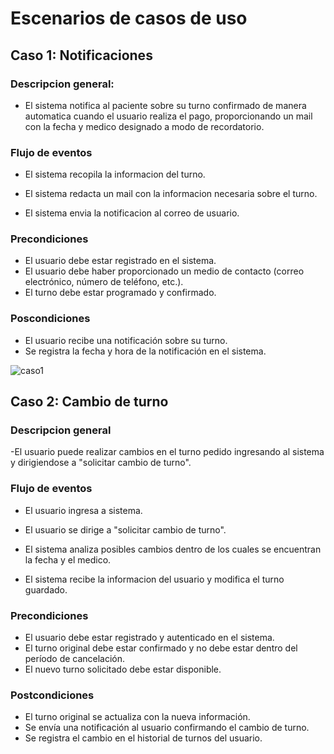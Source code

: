# Escenarios de casos de uso

## Caso 1: Notificaciones

### Descripcion general:
 - El sistema notifica al paciente sobre su turno confirmado de manera automatica cuando el usuario realiza el pago, proporcionando un mail con la fecha y medico designado a modo de recordatorio.

### Flujo de eventos
 - El sistema recopila la informacion del turno.

 - El sistema redacta un mail con la informacion necesaria sobre el turno.

 - El sistema envia la notificacion al correo de usuario.

### Precondiciones

 - El usuario debe estar registrado en el sistema.
 - El usuario debe haber proporcionado un medio de contacto (correo electrónico, número de teléfono, etc.).
 - El turno debe estar programado y confirmado.

### Poscondiciones 

 - El usuario recibe una notificación sobre su turno.
 - Se registra la fecha y hora de la notificación en el sistema.


![caso1](https://github.com/user-attachments/assets/d3624156-684d-484a-88e5-fea32b4a066f)



## Caso 2: Cambio de turno

### Descripcion general

 -El usuario puede realizar cambios en el turno pedido ingresando al sistema y dirigiendose a "solicitar cambio de turno".

### Flujo de eventos

 - El usuario ingresa a sistema.

 - El usuario se dirige a "solicitar cambio de turno".

 - El sistema analiza posibles cambios dentro de los cuales se encuentran la fecha y el medico.

 - El sistema recibe la informacion del usuario y modifica el turno guardado.

### Precondiciones

 - El usuario debe estar registrado y autenticado en el sistema.
 - El turno original debe estar confirmado y no debe estar dentro del período de cancelación.
 - El nuevo turno solicitado debe estar disponible.

### Postcondiciones

 - El turno original se actualiza con la nueva información.
 - Se envía una notificación al usuario confirmando el cambio de turno.
 - Se registra el cambio en el historial de turnos del usuario.






